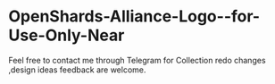 # OpenShards-Alliance-Logo--for-Use-Only-Near
Feel free to contact me through Telegram for Collection redo changes ,design ideas feedback are welcome.
